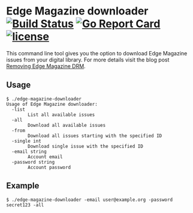 # Edge Magazine downloader [![Build Status](https://travis-ci.org/Metalnem/edge-magazine-downloader.svg?branch=master)](https://travis-ci.org/Metalnem/edge-magazine-downloader) [![Go Report Card](https://goreportcard.com/badge/github.com/metalnem/edge-magazine-downloader)](https://goreportcard.com/report/github.com/metalnem/edge-magazine-downloader) [![license](https://img.shields.io/badge/license-MIT-blue.svg?style=flat)](https://raw.githubusercontent.com/metalnem/edge-magazine-downloader/master/LICENSE)

This command line tool gives you the option to download Edge Magazine issues from your digital library. For more details visit the blog post
[Removing Edge Magazine DRM](https://mijailovic.net/2017/01/22/removing-edge-magazine-drm/).

## Usage

```
$ ./edge-magazine-downloader
Usage of Edge Magazine downloader:
  -list
    	List all available issues
  -all
    	Download all available issues
  -from
    	Download all issues starting with the specified ID
  -single int
    	Download single issue with the specified ID
  -email string
    	Account email
  -password string
    	Account password
```

## Example

```
$ ./edge-magazine-downloader -email user@example.org -password secret123 -all
```
